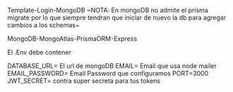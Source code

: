 Template-Login-MongoDB
~NOTA: En mongoDB no admite el prisma migrate por lo que siempre tendran que iniciar de nuevo la db para agregar cambios a los schemas~

MongoDB-MongoAtlas-PrismaORM-Express

El .Env debe contener

DATABASE_URL= El url de mongoDB 
EMAIL= Email que usa node mailer
EMAIL_PASSWORD= Email Password que configuramos 
PORT=3000 
JWT_SECRET= contra super secreta para tus tokens
